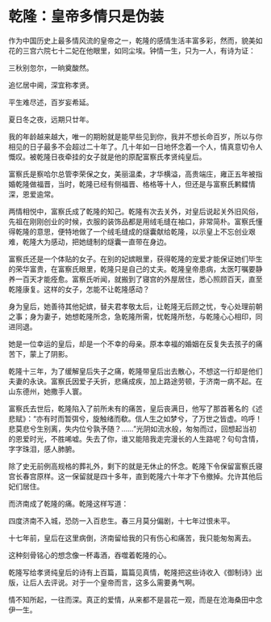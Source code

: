 # 乾隆：皇帝多情只是伪装

作为中国历史上最多情风流的皇帝之一，乾隆的感情生活丰富多彩，然而，貌美如花的三宫六院七十二妃在他眼里，如同尘埃。钟情一生，只为一人，有诗为证：

三秋别忽尔，一晌奠酸然。

追忆居中阃，深宜称孝贤。

平生难尽述，百岁妄希延。

夏日冬之夜，远期只廿年。

我的年龄越来越大，唯一的期盼就是能早些见到你，我并不想长命百岁，所以与你相见的日子最多不会超过二十年了。几十年如一日地怀念着一个人，情真意切令人慨叹。被乾隆日夜牵挂的女子就是他的原配富察氏孝贤纯皇后。

富察氏是察哈尔总管李荣保之女，美丽温柔，才华横溢，高贵端庄，雍正五年被指婚乾隆做福晋，当时，乾隆已经有侧福晋、格格等十人，但还是与富察氏鹣鲽情深，恩爱逾常。

两情相悦中，富察氏成了乾隆的知己。乾隆有次去关外，对皇后说起关外旧风俗，先祖在刚刚创业的时候，衣服的装饰品都是用绒毛缝在袖口，非常简朴。富察氏懂得乾隆的意思，便特地做了一个绒毛缝成的燧囊献给乾隆，以示皇上不忘创业艰难，乾隆大为感动，把她缝制的燧囊一直带在身边。

富察氏还是一个体贴的女子。在别的妃嫔眼里，获得乾隆的宠爱才能保证她们毕生的荣华富贵，在富察氏眼里，乾隆只是自己的丈夫。乾隆皇帝患病，太医叮嘱要静养一百天才能痊愈。富察氏听闻，就搬到了寝宫的外屋居住，悉心照顾百天，直至乾隆康复。这样的女子，怎能不让乾隆感动？

身为皇后，她善待其他妃嫔，替夫君孝敬太后，让乾隆无后顾之忧，专心处理前朝之事；身为妻子，她想乾隆所念，急乾隆所需，忧乾隆所愁，与乾隆心心相印，同进同退。

她是一位幸运的皇后，却是一个不幸的母亲。原本幸福的婚姻在反复失去孩子的痛苦下，蒙上了阴影。

乾隆十三年，为了缓解皇后失子之痛，乾隆带皇后出去散心，不想这一行却是他们夫妻的永诀。富察氏因爱子夭折，悲痛成疾，加上路途劳顿，于济南一病不起。在山东德州，她撒手人寰。

富察氏去世后，乾隆陷入了前所未有的痛苦，皇后丧满日，他写了那首著名的《述悲赋》：“亦有时而暂弭兮，旋触绪而欷。信人生之如梦兮，了万世之皆虚。呜呼！悲莫悲兮生别离，失内位兮孰予随？……”光阴如流水般，匆匆而过，回想起当初的恩爱时光，不胜唏嘘。失去了你，谁又能陪我走完漫长的人生路呢？句句含情，字字珠泪，感人肺腑。

除了史无前例高规格的葬礼外，剩下的就是无休止的怀念。乾隆下令保留富察氏寝宫长春宫原样。这一保留就是四十多年，直到乾隆六十年才下令撤掉。允许其他后妃们居住。

而济南成了乾隆的痛。乾隆这样写道：

四度济南不入城，恐防一入百悲生。春三月莫分偏剧，十七年过恨未平。

十七年前，皇后在这里病倒，济南留给我的只有伤心和痛苦，我只能匆匆离去。

这种刻骨铭心的想念像一杯毒酒，吞噬着乾隆的心。

乾隆写给孝贤纯皇后的诗有上百篇，篇篇见真情，乾隆把这些诗收入《御制诗》出版，让后人去评说。对于一个皇帝而言，这多么需要勇气啊。

情不知所起，一往而深。真正的爱情，从来都不是昙花一观，而是在沧海桑田中念伊一生。